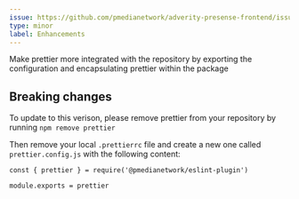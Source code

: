 ```yaml
---
issue: https://github.com/pmedianetwork/adverity-presense-frontend/issues/867
type: minor
label: Enhancements
---
```


Make prettier more integrated with the repository by exporting the configuration and encapsulating prettier within the package

## Breaking changes

To update to this verison, please remove prettier from your repository by running `npm remove prettier`

Then remove your local `.prettierrc` file and create a new one called `prettier.config.js` with the following content:


```
const { prettier } = require('@pmedianetwork/eslint-plugin')

module.exports = prettier
```
